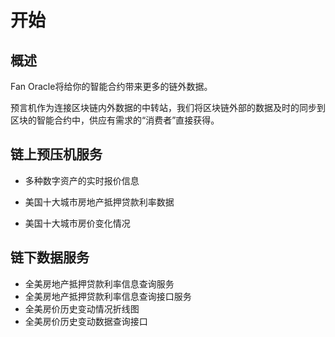 # 开始

## 概述

Fan Oracle将给你的智能合约带来更多的链外数据。

预言机作为连接区块链内外数据的中转站，我们将区块链外部的数据及时的同步到区块的智能合约中，供应有需求的“消费者”直接获得。

## 链上预压机服务

- 多种数字资产的实时报价信息

- 美国十大城市房地产抵押贷款利率数据

- 美国十大城市房价变化情况

## 链下数据服务

- 全美房地产抵押贷款利率信息查询服务
- 全美房地产抵押贷款利率信息查询接口服务
- 全美房价历史变动情况折线图
- 全美房价历史变动数据查询接口
